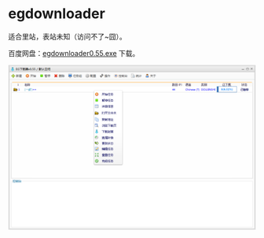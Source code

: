 ﻿egdownloader
============
适合里站，表站未知（访问不了~囧）。

百度网盘：[egdownloader0.55.exe](http://pan.baidu.com/s/1sjmatxr) 下载。

![结构](./ui.png)
